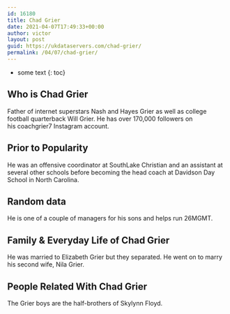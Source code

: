 ```yaml
---
id: 16180
title: Chad Grier
date: 2021-04-07T17:49:33+00:00
author: victor
layout: post
guid: https://ukdataservers.com/chad-grier/
permalink: /04/07/chad-grier/
---
```


* some text
{: toc}


## Who is Chad Grier



Father of internet superstars Nash and Hayes Grier as well as college football quarterback Will Grier. He has over 170,000 followers on his coachgrier7 Instagram account. 

                
                
                
## Prior to Popularity



He was an offensive coordinator at SouthLake Christian and an assistant at several other schools before becoming the head coach at Davidson Day School in North Carolina. 

                
                
                
## Random data



He is one of a couple of managers for his sons and helps run 26MGMT. 

                
                
                
## Family & Everyday Life of Chad Grier



He was married to Elizabeth Grier but they separated. He went on to marry his second wife, Nila Grier. 

                
                
                
## People Related With Chad Grier



The Grier boys are the half-brothers of Skylynn Floyd. 

                
              
            
          
          
          